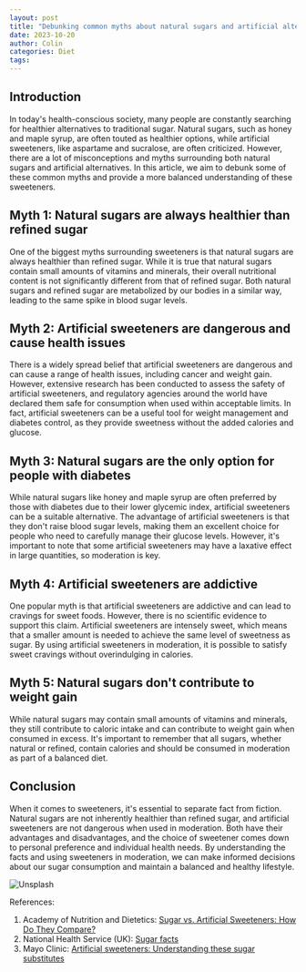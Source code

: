 ```yaml
---
layout: post
title: "Debunking common myths about natural sugars and artificial alternatives"
date: 2023-10-20
author: Colin
categories: Diet
tags: 
---
```


## Introduction

In today's health-conscious society, many people are constantly searching for healthier alternatives to traditional sugar. Natural sugars, such as honey and maple syrup, are often touted as healthier options, while artificial sweeteners, like aspartame and sucralose, are often criticized. However, there are a lot of misconceptions and myths surrounding both natural sugars and artificial alternatives. In this article, we aim to debunk some of these common myths and provide a more balanced understanding of these sweeteners.

## Myth 1: Natural sugars are always healthier than refined sugar

One of the biggest myths surrounding sweeteners is that natural sugars are always healthier than refined sugar. While it is true that natural sugars contain small amounts of vitamins and minerals, their overall nutritional content is not significantly different from that of refined sugar. Both natural sugars and refined sugar are metabolized by our bodies in a similar way, leading to the same spike in blood sugar levels.

## Myth 2: Artificial sweeteners are dangerous and cause health issues

There is a widely spread belief that artificial sweeteners are dangerous and can cause a range of health issues, including cancer and weight gain. However, extensive research has been conducted to assess the safety of artificial sweeteners, and regulatory agencies around the world have declared them safe for consumption when used within acceptable limits. In fact, artificial sweeteners can be a useful tool for weight management and diabetes control, as they provide sweetness without the added calories and glucose.

## Myth 3: Natural sugars are the only option for people with diabetes

While natural sugars like honey and maple syrup are often preferred by those with diabetes due to their lower glycemic index, artificial sweeteners can be a suitable alternative. The advantage of artificial sweeteners is that they don't raise blood sugar levels, making them an excellent choice for people who need to carefully manage their glucose levels. However, it's important to note that some artificial sweeteners may have a laxative effect in large quantities, so moderation is key.

## Myth 4: Artificial sweeteners are addictive

One popular myth is that artificial sweeteners are addictive and can lead to cravings for sweet foods. However, there is no scientific evidence to support this claim. Artificial sweeteners are intensely sweet, which means that a smaller amount is needed to achieve the same level of sweetness as sugar. By using artificial sweeteners in moderation, it is possible to satisfy sweet cravings without overindulging in calories.

## Myth 5: Natural sugars don't contribute to weight gain

While natural sugars may contain small amounts of vitamins and minerals, they still contribute to caloric intake and can contribute to weight gain when consumed in excess. It's important to remember that all sugars, whether natural or refined, contain calories and should be consumed in moderation as part of a balanced diet.

## Conclusion

When it comes to sweeteners, it's essential to separate fact from fiction. Natural sugars are not inherently healthier than refined sugar, and artificial sweeteners are not dangerous when used in moderation. Both have their advantages and disadvantages, and the choice of sweetener comes down to personal preference and individual health needs. By understanding the facts and using sweeteners in moderation, we can make informed decisions about our sugar consumption and maintain a balanced and healthy lifestyle.

![Unsplash](https://source.unsplash.com/1600x900/?sugar,natural,sweetener)

References:
1. Academy of Nutrition and Dietetics: [Sugar vs. Artificial Sweeteners: How Do They Compare?](https://www.eatright.org/food/nutrition/dietary-guidelines-and-myplate/sugar-vs-artificial-sweeteners-how-do-they-compare)
2. National Health Service (UK): [Sugar facts](https://www.nhs.uk/live-well/eat-well/how-does-sugar-in-our-diet-affect-our-health/)
3. Mayo Clinic: [Artificial sweeteners: Understanding these sugar substitutes](https://www.mayoclinic.org/healthy-lifestyle/nutrition-and-healthy-eating/in-depth/artificial-sweeteners/art-20046936)